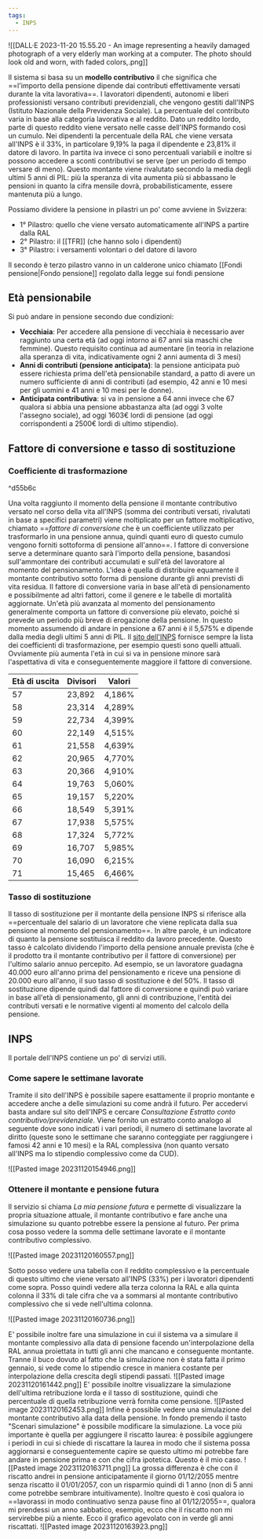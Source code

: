 ```yaml
---
tags:
  - INPS
---
```

![[DALL·E 2023-11-20 15.55.20 - An image representing a heavily damaged photograph of a very elderly man working at a computer. The photo should look old and worn, with faded colors,.png]]

Il sistema si basa su un **modello contributivo** il che significa che ==l'importo della pensione dipende dai contributi effettivamente versati durante la vita lavorativa==.
I lavoratori dipendenti, autonomi e liberi professionisti versano contributi previdenziali, che vengono gestiti dall'INPS (Istituto Nazionale della Previdenza Sociale). La percentuale del contributo varia in base alla categoria lavorativa e al reddito.
Dato un reddito lordo, parte di questo reddito viene versato nelle casse dell'INPS formando così un cumulo.
Nei dipendenti la percentuale della RAL che viene versata all'INPS è il 33%, in particolare 9,19% la paga il dipendente e 23,81% il datore di lavoro.
In partita iva invece ci sono percentuali variabili e inoltre si possono accedere a sconti contributivi se serve (per un periodo di tempo versare di meno).
Questo montante viene rivalutato secondo la media degli ultimi 5 anni di PIL: più la speranza di vita aumenta più si abbassano le pensioni in quanto la cifra mensile dovrà, probabilisticamente, essere mantenuta più a lungo.

Possiamo dividere la pensione in pilastri un po' come avviene in Svizzera:
* 1° Pilastro: quello che viene versato automaticamente all'INPS a partire dalla RAL
* 2° Pilastro: il [[TFR]] (che hanno solo i dipendenti)
* 3° Pilastro: i versamenti volontari o del datore di lavoro

Il secondo è terzo pilastro vanno in un calderone unico chiamato [[Fondi pensione|Fondo pensione]] regolato dalla legge sui fondi pensione

## Età pensionabile

Si può andare in pensione secondo due condizioni:
* **Vecchiaia**: Per accedere alla pensione di vecchiaia è necessario aver raggiunto una certa età (ad oggi intorno ai 67 anni sia maschi che femmine). Questo requisito continua ad aumentare (in teoria in relazione alla speranza di vita, indicativamente ogni 2 anni aumenta di 3 mesi)
* **Anni di contributi (pensione anticipata)**: la pensione anticipata può essere richiesta prima dell'età pensionabile standard, a patto di avere un numero sufficiente di anni di contributi (ad esempio, 42 anni e 10 mesi per gli uomini e 41 anni e 10 mesi per le donne).
* **Anticipata contributiva**: si va in pensione a 64 anni invece che 67 qualora si abbia una pensione abbastanza alta (ad oggi 3 volte l'assegno sociale), ad oggi 1603€ lordi di pensione (ad oggi corrispondenti a 2500€ lordi di ultimo stipendio).

## Fattore di conversione e tasso di sostituzione

### Coefficiente di trasformazione

^d55b6c

Una volta raggiunto il momento della pensione il montante contributivo versato nel corso della vita all'INPS (somma dei contributi versati, rivalutati in base a specifici parametri) viene moltiplicato per un fattore moltiplicativo, chiamato ==*fattore di conversione* che è un coefficiente utilizzato per trasformarlo in una pensione annua, quindi quanti euro di questo cumulo vengono forniti sottoforma di pensione all'anno==.
l fattore di conversione serve a determinare quanto sarà l'importo della pensione, basandosi sull'ammontare dei contributi accumulati e sull'età del lavoratore al momento del pensionamento. L'idea è quella di distribuire equamente il montante contributivo sotto forma di pensione durante gli anni previsti di vita residua.
Il fattore di conversione varia in base all'età di pensionamento e possibilmente ad altri fattori, come il genere e le tabelle di mortalità aggiornate. Un'età più avanzata al momento del pensionamento generalmente comporta un fattore di conversione più elevato, poiché si prevede un periodo più breve di erogazione della pensione.
In questo momento assumendo di andare in pensione a 67 anni è il 5,575% e dipende dalla media degli ultimi 5 anni di PIL.
Il [sito dell'INPS](https://www.inps.it/it/it/dettaglio-approfondimento.schede-informative.49950.coefficiente-di-trasformazione.html) fornisce sempre la lista dei coefficienti di trasformazione, per esempio questi sono quelli attuali.
Ovviamente più aumenta l'età in cui si va in pensione minore sarà l'aspettativa di vita e conseguentemente maggiore il fattore di conversione.

|**Età di uscita**|**Divisori**|**Valori**|
|---|---|---|
|57|23,892|4,186%|
|58|23,314|4,289%|
|59|22,734|4,399%|
|60|22,149|4,515%|
|61|21,558|4,639%|
|62|20,965|4,770%|
|63|20,366|4,910%|
|64|19,763|5,060%|
|65|19,157|5,220%|
|66|18,549|5,391%|
|67|17,938|5,575%|
|68|17,324|5,772%|
|69|16,707|5,985%|
|70|16,090|6,215%|
|71|15,465|6,466%|

### Tasso di sostituzione

Il tasso di sostituzione per il montante della pensione INPS si riferisce alla ==percentuale del salario di un lavoratore che viene replicata dalla sua pensione al momento del pensionamento==.
In altre parole, è un indicatore di quanto la pensione sostituisca il reddito da lavoro precedente.
Questo tasso è calcolato dividendo l'importo della pensione annuale prevista (che è il prodotto tra il montante contributivo per il fattore di conversione) per l'ultimo salario annuo percepito.
Ad esempio, se un lavoratore guadagna 40.000 euro all'anno prima del pensionamento e riceve una pensione di 20.000 euro all'anno, il suo tasso di sostituzione è del 50%.
Il tasso di sostituzione dipende quindi dal fattore di conversione e quindi può variare in base all'età di pensionamento, gli anni di contribuzione, l'entità dei contributi versati e le normative vigenti al momento del calcolo della pensione.

## INPS
Il portale dell'INPS contiene un po' di servizi utili.
### Come sapere le settimane lavorate

Tramite il sito dell'INPS è possibile sapere esattamente il proprio montante e accedere anche a delle simulazioni su come andrà il futuro.
Per accedervi basta andare sul sito dell'INPS e cercare *Consultazione Estratto conto contributivo/previdenziale*.
Viene fornito un estratto conto analogo al seguente dove sono indicati i vari periodi, il numero di settimane lavorate al diritto (queste sono le settimane che saranno conteggiate per raggiungere i famosi 42 anni e 10 mesi) e la RAL complessiva (non quanto versato all'INPS ma lo stipendio complessivo come da CUD).

![[Pasted image 20231120154946.png]]

### Ottenere il montante e pensione futura

Il servizio si chiama *La mia pensione futura* e permette di visualizzare la propria situazione attuale, il montante contributivo e fare anche una simulazione su quanto potrebbe essere la pensione al futuro.
Per prima cosa posso vedere la somma delle settimane lavorate e il montante contributivo complessivo.

![[Pasted image 20231120160557.png]]

Sotto posso vedere una tabella con il reddito complessivo e la percentuale di questo ultimo che viene versato all'INPS (33\%) per i lavoratori dipendenti come sopra.
Posso quindi vedere alla terza colonna la RAL e alla quinta colonna il 33\% di tale cifra che va a sommarsi al montante contributivo complessivo che si vede nell'ultima colonna.

![[Pasted image 20231120160736.png]]

E' possibile inoltre fare una simulazione in cui il sistema va a simulare il montante complessivo alla data di pensione facendo un'interpolazione della RAL annua proiettata in tutti gli anni che mancano e conseguente montante.
Tranne il buco dovuto al fatto che la simulazione non è stata fatta il primo gennaio, si vede come lo stipendio cresce in maniera costante per interpolazione della crescita degli stipendi passati.
![[Pasted image 20231120161442.png]]
E' possibile inoltre visualizzare la simulazione dell'ultima retribuzione lorda e il tasso di sostituzione, quindi che percentuale di quella retribuzione verrà fornita come pensione.
![[Pasted image 20231120162453.png]]
Infine è possibile vedere una simulazione del montante contributivo alla data della pensione.
In fondo premendo il tasto "Scenari simulazione" è possibile modificare la simulazione. La voce più importante è quella per aggiungere il riscatto laurea: è possibile aggiungere i periodi in cui si chiede di riscattare la laurea in modo che il sistema possa aggiornarsi e conseguentemente capire se questo ultimo mi potrebbe fare andare in pensione prima e con che cifra ipotetica.
Questo è il mio caso.
![[Pasted image 20231120163711.png]]
La grossa differenza è che con il riscatto andrei in pensione anticipatamente il giorno 01/12/2055 mentre senza riscatto il 01/01/2057, con un risparmio quindi di 1 anno (non di 5 anni come potrebbe sembrare intuitivamente).
Inoltre questo è così qualora io ==lavorassi in modo continuativo senza pause fino al 01/12/2055==, qualora mi prendessi un anno sabbatico, esempio, ecco che il riscatto non mi servirebbe più a niente.
Ecco il grafico agevolato con in verde gli anni riscattati.
![[Pasted image 20231120163923.png]]